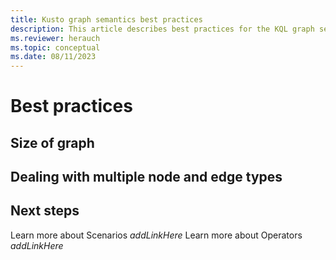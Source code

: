 ```yaml
---
title: Kusto graph semantics best practices
description: This article describes best practices for the KQL graph semantics
ms.reviewer: herauch
ms.topic: conceptual
ms.date: 08/11/2023
---
```


# Best practices

## Size of graph

## Dealing with multiple node and edge types

## Next steps

Learn more about Scenarios _addLinkHere_
Learn more about Operators _addLinkHere_
